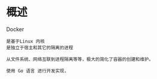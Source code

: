 

# 概述

Docker 
    
    是基于Linux 内核
    是独立于宿主和其它的隔离的进程
    
    从文件系统、网络互联到进程隔离等等，极大的简化了容器的创建和维护。
    
    使用 Go 语言 进行开发实现，

